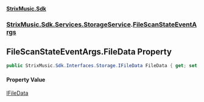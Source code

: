 #### [StrixMusic.Sdk](./index.md 'index')
### [StrixMusic.Sdk.Services.StorageService](./StrixMusic-Sdk-Services-StorageService.md 'StrixMusic.Sdk.Services.StorageService').[FileScanStateEventArgs](./StrixMusic-Sdk-Services-StorageService-FileScanStateEventArgs.md 'StrixMusic.Sdk.Services.StorageService.FileScanStateEventArgs')
## FileScanStateEventArgs.FileData Property
```csharp
public StrixMusic.Sdk.Interfaces.Storage.IFileData FileData { get; set; }
```
#### Property Value
[IFileData](./StrixMusic-Sdk-Interfaces-Storage-IFileData.md 'StrixMusic.Sdk.Interfaces.Storage.IFileData')  
